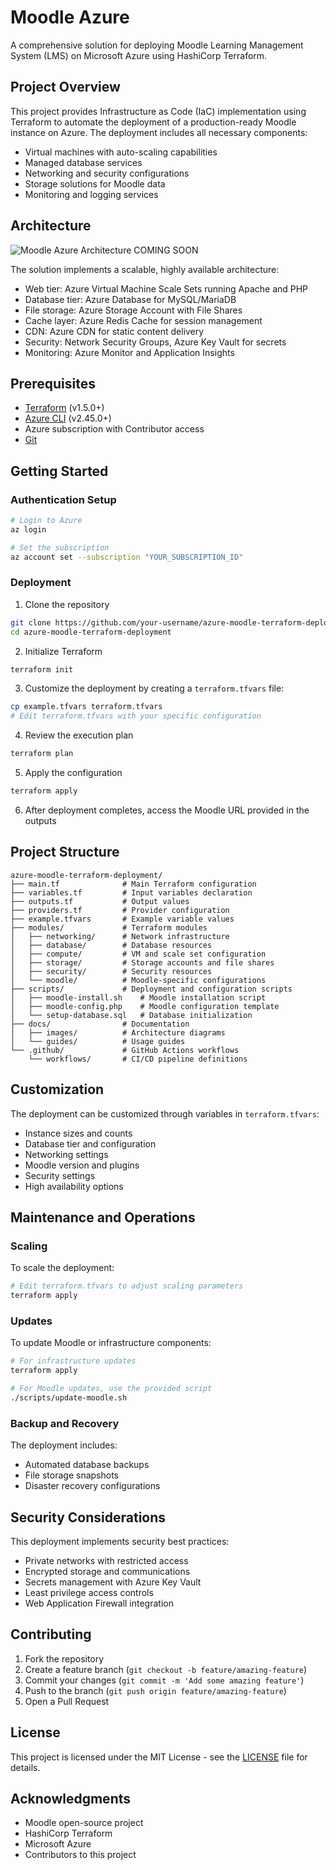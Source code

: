 # Moodle Azure 

A comprehensive solution for deploying Moodle Learning Management System (LMS) on Microsoft Azure using HashiCorp Terraform.

## Project Overview

This project provides Infrastructure as Code (IaC) implementation using Terraform to automate the deployment of a production-ready Moodle instance on Azure. The deployment includes all necessary components:

- Virtual machines with auto-scaling capabilities
- Managed database services
- Networking and security configurations
- Storage solutions for Moodle data
- Monitoring and logging services

## Architecture

![Moodle Azure Architecture](docs/images/architecture-diagram.png)
COMING SOON

The solution implements a scalable, highly available architecture:

- Web tier: Azure Virtual Machine Scale Sets running Apache and PHP
- Database tier: Azure Database for MySQL/MariaDB
- File storage: Azure Storage Account with File Shares
- Cache layer: Azure Redis Cache for session management
- CDN: Azure CDN for static content delivery
- Security: Network Security Groups, Azure Key Vault for secrets
- Monitoring: Azure Monitor and Application Insights

## Prerequisites

- [Terraform](https://www.terraform.io/downloads.html) (v1.5.0+)
- [Azure CLI](https://docs.microsoft.com/en-us/cli/azure/install-azure-cli) (v2.45.0+)
- Azure subscription with Contributor access
- [Git](https://git-scm.com/downloads)

## Getting Started

### Authentication Setup

```bash
# Login to Azure
az login

# Set the subscription
az account set --subscription "YOUR_SUBSCRIPTION_ID"
```

### Deployment

1. Clone the repository
```bash
git clone https://github.com/your-username/azure-moodle-terraform-deployment.git
cd azure-moodle-terraform-deployment
```

2. Initialize Terraform
```bash
terraform init
```

3. Customize the deployment by creating a `terraform.tfvars` file:
```bash
cp example.tfvars terraform.tfvars
# Edit terraform.tfvars with your specific configuration
```

4. Review the execution plan
```bash
terraform plan
```

5. Apply the configuration
```bash
terraform apply
```

6. After deployment completes, access the Moodle URL provided in the outputs

## Project Structure

```
azure-moodle-terraform-deployment/
├── main.tf              # Main Terraform configuration
├── variables.tf         # Input variables declaration
├── outputs.tf           # Output values
├── providers.tf         # Provider configuration
├── example.tfvars       # Example variable values
├── modules/             # Terraform modules
│   ├── networking/      # Network infrastructure
│   ├── database/        # Database resources
│   ├── compute/         # VM and scale set configuration
│   ├── storage/         # Storage accounts and file shares
│   ├── security/        # Security resources
│   └── moodle/          # Moodle-specific configurations
├── scripts/             # Deployment and configuration scripts
│   ├── moodle-install.sh    # Moodle installation script
│   ├── moodle-config.php    # Moodle configuration template
│   └── setup-database.sql   # Database initialization
├── docs/                # Documentation
│   ├── images/          # Architecture diagrams
│   └── guides/          # Usage guides
└── .github/             # GitHub Actions workflows
    └── workflows/       # CI/CD pipeline definitions
```

## Customization

The deployment can be customized through variables in `terraform.tfvars`:

- Instance sizes and counts
- Database tier and configuration
- Networking settings
- Moodle version and plugins
- Security settings
- High availability options

## Maintenance and Operations

### Scaling

To scale the deployment:

```bash
# Edit terraform.tfvars to adjust scaling parameters
terraform apply
```

### Updates

To update Moodle or infrastructure components:

```bash
# For infrastructure updates
terraform apply

# For Moodle updates, use the provided script
./scripts/update-moodle.sh
```

### Backup and Recovery

The deployment includes:
- Automated database backups
- File storage snapshots
- Disaster recovery configurations

## Security Considerations

This deployment implements security best practices:

- Private networks with restricted access
- Encrypted storage and communications
- Secrets management with Azure Key Vault
- Least privilege access controls
- Web Application Firewall integration

## Contributing

1. Fork the repository
2. Create a feature branch (`git checkout -b feature/amazing-feature`)
3. Commit your changes (`git commit -m 'Add some amazing feature'`)
4. Push to the branch (`git push origin feature/amazing-feature`)
5. Open a Pull Request

## License

This project is licensed under the MIT License - see the [LICENSE](LICENSE) file for details.

## Acknowledgments

- Moodle open-source project
- HashiCorp Terraform
- Microsoft Azure
- Contributors to this project
